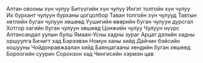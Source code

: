 Алтан овооны хүн чулуу
Битүүгийн хүн чулуу
Ингэт толгойн хүн чулуу
Их бурхант чулуун бурханы цогцолбор
Таван толгойн хүн чулууд
Тавтын хөтлийн буган чулуун хөшөөд
Уушигийн өвөрийн буган чулуун дурсгал
Хотгор хагийн буган чулуун хөшөөд
Цонжийн чулуу
Чулуун нүүрс
Алтансандал уулын булш
Ямаан-Усны хадны зураг
Арцат дэлийн хадны оршуулга
Бичигт хад
Бэрээвэн Номун ханы хийд
Дайчин бэйсийн хошууны Чойдонравжаалан хийд
Баянцагааны хөндийн буган хөшөөд
Бороогийн суурин
Соронзон хад
Чингисийн хэрмэн цав
